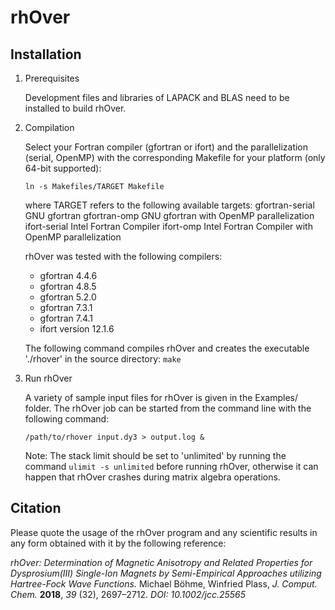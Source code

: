 # rhOver

## Installation

1. Prerequisites

   Development files and libraries of LAPACK and BLAS need to be installed to build rhOver.

2. Compilation

   Select your Fortran compiler (gfortran or ifort) and the parallelization (serial, OpenMP) with the corresponding Makefile for your platform (only 64-bit supported):
   
   `ln -s Makefiles/TARGET Makefile`
    
    where TARGET refers to the following available targets:
	   gfortran-serial		GNU gfortran
	   gfortran-omp		GNU gfortran with OpenMP parallelization
	   ifort-serial		Intel Fortran Compiler
	   ifort-omp		Intel Fortran Compiler with OpenMP parallelization

    rhOver was tested with the following compilers:
    * gfortran 4.4.6
    * gfortran 4.8.5
    * gfortran 5.2.0
    * gfortran 7.3.1
    * gfortran 7.4.1
    * ifort version 12.1.6

    The following command compiles rhOver and creates the executable './rhover' in the source directory:
    `make`

3. Run rhOver

    A variety of sample input files for rhOver is given in the Examples/ folder.
    The rhOver job can be started from the command line with the following command:

    `/path/to/rhover input.dy3 > output.log &`

    Note: 
    The stack limit should be set to 'unlimited' by running the command `ulimit -s unlimited` before running rhOver, otherwise it can happen that rhOver crashes during matrix algebra operations.

## Citation

Please quote the usage of the rhOver program and any scientific results in any form obtained with it by the following reference:

*rhOver: Determination of Magnetic Anisotropy and Related Properties for Dysprosium(III) Single-Ion Magnets by Semi-Empirical Approaches utilizing Hartree-Fock Wave Functions.* Michael Böhme, Winfried Plass, *J. Comput. Chem.* **2018**, *39* (32), 2697–2712. *DOI: 10.1002/jcc.25565*

